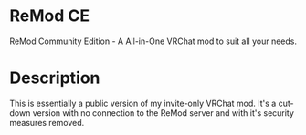 # ReMod CE
ReMod Community Edition - A All-in-One VRChat mod to suit all your needs.

# Description
This is essentially a public version of my invite-only VRChat mod. It's a cut-down version with no connection to the ReMod server and with it's security measures removed.
